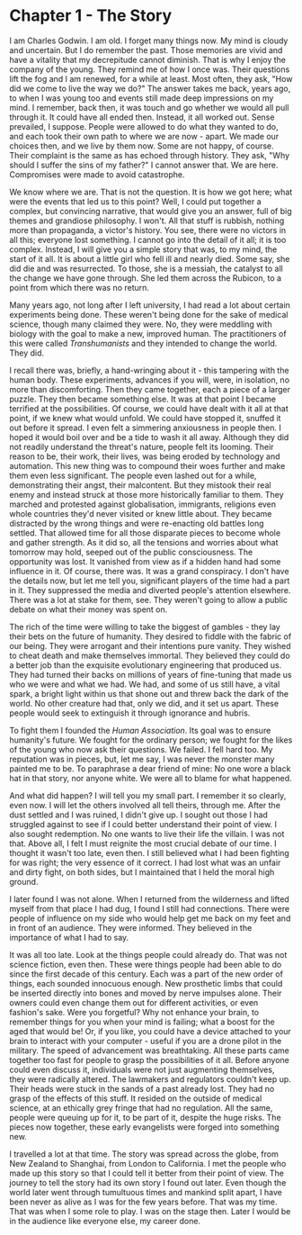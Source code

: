 
# Chapter 1 - The Story

I am Charles Godwin. I am old. I forget many things now. My mind is cloudy and uncertain. But I do remember the past. Those memories are vivid and have a vitality that my decrepitude cannot diminish. That is why I enjoy the company of the young. They remind me of how I once was. Their questions lift the fog and I am renewed, for a while at least. Most often, they ask, "How did we come to live the way we do?" The answer takes me back, years ago, to when I was young too and events still made deep impressions on my mind. I remember, back then, it was touch and go whether we would all pull through it. It could have all ended then. Instead, it all worked out. Sense prevailed, I suppose. People were allowed to do what they wanted to do, and each took their own path to where we are now - apart. We made our choices then, and we live by them now. Some are not happy, of course. Their complaint is the same as has echoed through history. They ask, "Why should I suffer the sins of my father?" I cannot answer that. We are here. Compromises were made to avoid catastrophe. 

We know where we are. That is not the question. It is how we got here; what were the events that led us to this point? Well, I could put together a complex, but convincing narrative, that would give you an answer, full of big themes and grandiose philosophy. I won't. All that stuff is rubbish, nothing more than propaganda, a victor's history. You see, there were no victors in all this; everyone lost something. I cannot go into the detail of it all; it is too complex. Instead, I will give you a simple story that was, to my mind, the start of it all. It is about a little girl who fell ill and nearly died. Some say, she did die and was resurrected. To those, she is a messiah, the catalyst to all the change we have gone through. She led them across the Rubicon, to a point from which there was no return.

Many years ago, not long after I left university, I had read a lot about certain experiments being done. These weren't being done for the sake of medical science, though many claimed they were. No, they were meddling with biology with the goal to make a new, improved human. The practitioners of this were called *Transhumanists* and they intended to change the world. They did.
<!-- Change this. People were preoccupied with automation and the loss of jobs. In the background staked a greater threat. He knew, but most didn't. Make this relevant about now. -->
I recall there was, briefly, a hand-wringing about it - this tampering with the human body. These experiments, advances if you will, were, in isolation, no more than discomforting. Then they came together, each a piece of a larger puzzle. They then became something else. It was at that point I became terrified at the possibilities. Of course, we could have dealt with it all at that point, if we knew what would unfold. We could have stopped it, snuffed it out before it spread. I even felt a simmering anxiousness in people then. I hoped it would boil over and be a tide to wash it all away. Although they did not readily understand the threat's nature, people felt its looming. Their reason to be, their work, their lives, was being eroded by technology and automation. This new thing was to compound their woes further and make them even less significant. The people even lashed out for a while, demonstrating their angst, their malcontent. But they mistook their real enemy and instead struck at those more historically familiar to them. They marched and protested against globalisation, immigrants, religions even whole countries they'd never visited or knew little about. They became distracted by the wrong things and were re-enacting old battles long settled. That allowed time for all those disparate pieces to become whole and gather strength. As it did so, all the tensions and worries about what tomorrow may hold, seeped out of the public consciousness. The opportunity was lost. It vanished from view as if a hidden hand had some influence in it. Of course, there was. It was a grand conspiracy. I don't have the details now, but let me tell you, significant players of the time had a part in it. They suppressed the media and diverted people's attention elsewhere. There was a lot at stake for them, see. They weren't going to allow a public debate on what their money was spent on.

The rich of the time were willing to take the biggest of gambles - they lay their bets on the future of humanity. They desired to fiddle with the fabric of our being. They were arrogant and their intentions pure vanity. They wished to cheat death and make themselves immortal. They believed they could do a better job than the exquisite evolutionary engineering that produced us. They had turned their backs on millions of years of fine-tuning that made us who we were and what we had. We had, and some of us still have, a vital spark, a bright light within us that shone out and threw back the dark of the world. No other creature had that, only we did, and it set us apart. These people would seek to extinguish it through ignorance and hubris. 

To fight them I founded the *Human Association*. Its goal was to ensure humanity's future. We fought for the ordinary person; we fought for the likes of the young who now ask their questions. We failed. I fell hard too. My reputation was in pieces, but, let me say, I was never the monster many painted me to be. To paraphrase a dear friend of mine: No one wore a black hat in that story, nor anyone white. We were all to blame for what happened. 

And what did happen? I will tell you my small part. I remember it so clearly, even now. I will let the others involved all tell theirs, through me. After the dust settled and I was ruined, I didn't give up. I sought out those I had struggled against to see if I could better understand their point of view. I also sought redemption. No one wants to live their life the villain. I was not that. Above all, I felt I must reignite the most crucial debate of our time. I thought it wasn't too late, even then. I still believed what I had been fighting for was right; the very essence of it correct. I had lost what was an unfair and dirty fight, on both sides, but I maintained that I held the moral high ground. 

I later found I was not alone. When I returned from the wilderness and lifted myself from that place I had dug, I found I still had connections. There were people of influence on my side who would help get me back on my feet and in front of an audience. They were informed. They believed in the importance of what I had to say.  

It was all too late. Look at the things people could already do. That was not science fiction, even then. These were things people had been able to do since the first decade of this century. Each was a part of the new order of things, each sounded innocuous enough. New prosthetic limbs that could be inserted directly into bones and moved by nerve impulses alone. Their owners could even change them out for different activities, or even fashion's sake. Were you forgetful? Why not enhance your brain, to remember things for you when your mind is failing; what a boost for the aged that would be! Or, if you like, you could have a device attached to your brain to interact with your computer - useful if you are a drone pilot in the military. The speed of advancement was breathtaking. All these parts came together too fast for people to grasp the possibilities of it all. Before anyone could even discuss it, individuals were not just augmenting themselves, they were radically altered. The lawmakers and regulators couldn't keep up. Their heads were stuck in the sands of a past already lost. They had no grasp of the effects of this stuff. It resided on the outside of medical science, at an ethically grey fringe that had no regulation. All the same, people were queuing up for it, to be part of it, despite the huge risks. The pieces now together, these early evangelists were forged into something new. 
 
I travelled a lot at that time. The story was spread across the globe, from New Zealand to Shanghai, from London to California. I met the people who made up this story so that I could tell it better from their point of view. The journey to tell the story had its own story I found out later. Even though the world later went through tumultuous times and mankind split apart, I have been never as alive as I was for the few years before. That was my time. That was when I some role to play. I was on the stage then. Later I would be in the audience like everyone else, my career done.